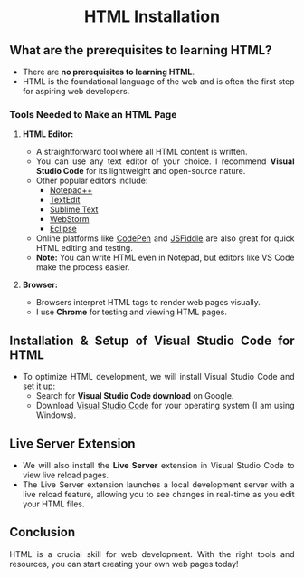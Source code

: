 <style>
  body {
    text-align: justify;
  }
</style>

<h1 style="text-align: center;">HTML Installation</h1>

## What are the prerequisites to learning HTML?

- There are **no prerequisites to learning HTML**.
- HTML is the foundational language of the web and is often the first step for aspiring web developers.

### Tools Needed to Make an HTML Page

1. **HTML Editor:**

   - A straightforward tool where all HTML content is written.
   - You can use any text editor of your choice. I recommend **Visual Studio Code** for its lightweight and open-source nature.
   - Other popular editors include:
     - [Notepad++](https://notepad-plus-plus.org/)
     - [TextEdit](https://support.apple.com/en-in/guide/textedit/welcome/mac)
     - [Sublime Text](https://www.sublimetext.com/)
     - [WebStorm](https://www.jetbrains.com/webstorm/)
     - [Eclipse](https://www.eclipse.org/downloads/)
   - Online platforms like [CodePen](https://codepen.io/) and [JSFiddle](https://jsfiddle.net/) are also great for quick HTML editing and testing.
   - **Note:** You can write HTML even in Notepad, but editors like VS Code make the process easier.

2. **Browser:**
   - Browsers interpret HTML tags to render web pages visually.
   - I use **Chrome** for testing and viewing HTML pages.

## Installation & Setup of Visual Studio Code for HTML

- To optimize HTML development, we will install Visual Studio Code and set it up:
  - Search for **Visual Studio Code download** on Google.
  - Download [Visual Studio Code](https://code.visualstudio.com/download) for your operating system (I am using Windows).

## Live Server Extension

- We will also install the **Live Server** extension in Visual Studio Code to view live reload pages.
- The Live Server extension launches a local development server with a live reload feature, allowing you to see changes in real-time as you edit your HTML files.

## Conclusion

HTML is a crucial skill for web development. With the right tools and resources, you can start creating your own web pages today!
